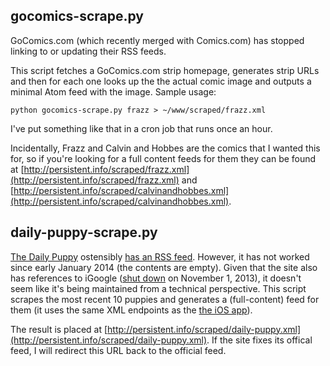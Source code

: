 ## gocomics-scrape.py

GoComics.com (which recently merged with Comics.com) has stopped linking to or updating their RSS feeds.

This script fetches a GoComics.com strip homepage, generates strip URLs and then for each one looks up the the actual comic image and outputs a minimal Atom feed with the image. Sample usage:

    python gocomics-scrape.py frazz > ~/www/scraped/frazz.xml

I've put something like that in a cron job that runs once an hour.

Incidentally, Frazz and Calvin and Hobbes are the comics that I wanted this for, so if you're looking for a full content feeds for them they can be found at [http://persistent.info/scraped/frazz.xml](http://persistent.info/scraped/frazz.xml) and [http://persistent.info/scraped/calvinandhobbes.xml](http://persistent.info/scraped/calvinandhobbes.xml).

## daily-puppy-scrape.py

[The Daily Puppy](http://www.dailypuppy.com/) ostensibly [has an RSS feed](http://feeds.feedburner.com/TheDailyPuppy). However, it has not worked since early January 2014 (the contents are empty). Given that the site also has references to iGoogle ([shut down](https://support.google.com/websearch/answer/2664197?hl=en) on November 1, 2013), it doesn't seem like it's being maintained from a technical perspective. This script scrapes the most recent 10 puppies and generates a (full-content) feed for them (it uses the same XML endpoints as the [the iOS app](https://itunes.apple.com/app/id305199217)).

The result is placed at [http://persistent.info/scraped/daily-puppy.xml](http://persistent.info/scraped/daily-puppy.xml). If the site fixes its offical feed, I will redirect this URL back to the official feed.
